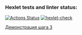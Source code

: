 ### Hexlet tests and linter status:
[![Actions Status](https://github.com/chuykovas/frontend-project-46/workflows/hexlet-check/badge.svg)](https://github.com/chuykovas/frontend-project-46/actions)
[![hexlet-check](https://github.com/chuykovas/frontend-project-46/actions/workflows/hexlet-check.yml/badge.svg)](https://github.com/chuykovas/frontend-project-46/actions/workflows/hexlet-check.yml)

[Демонстрация шага 3](https://asciinema.org/a/2JXvhxsjiEdYUFkHsM3mKFYeA)
